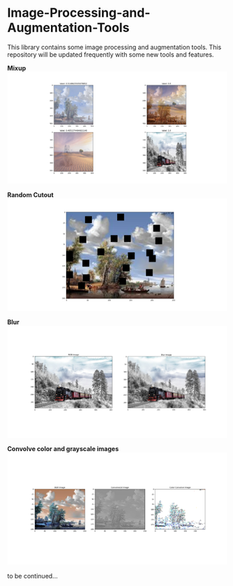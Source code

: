 # Image-Processing-and-Augmentation-Tools

This library contains some image processing and augmentation tools. This repository will be updated frequently with some new tools and features.

**Mixup**
![Mixup](images/mixup.png?raw=true)



**Random Cutout**
![Random Cutout](images/random_cutout.png?raw=true)



**Blur**
![Blur](images/blur.png?raw=true)



**Convolve color and grayscale images**
![Random Cutout](images/convolved.png?raw=true)



to be continued...
